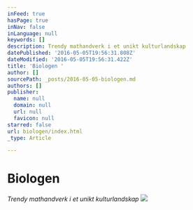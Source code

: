 ```yaml
---
inFeed: true
hasPage: true
inNav: false
inLanguage: null
keywords: []
description: Trendy mathandverk i et unikt kulturlandskap
datePublished: '2016-05-05T19:56:31.808Z'
dateModified: '2016-05-05T19:56:31.422Z'
title: 'Biologen '
author: []
sourcePath: _posts/2016-05-05-biologen.md
authors: []
publisher:
  name: null
  domain: null
  url: null
  favicon: null
starred: false
url: biologen/index.html
_type: Article

---
```

# Biologen 

_Trendy mathandverk i et unikt kulturlandskap_
![](https://the-grid-user-content.s3-us-west-2.amazonaws.com/b30f0d29-5d79-4393-9b53-d28d49e77bd9.gif)
